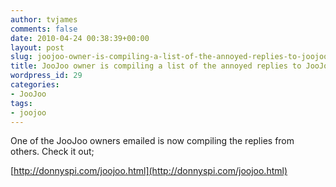 ```yaml
---
author: tvjames
comments: false
date: 2010-04-24 00:38:39+00:00
layout: post
slug: joojoo-owner-is-compiling-a-list-of-the-annoyed-replies-to-joojoo
title: JooJoo owner is compiling a list of the annoyed replies to JooJoo
wordpress_id: 29
categories:
- JooJoo
tags:
- joojoo
---
```


One of the JooJoo owners emailed is now compiling the replies from others. Check it out;

[http://donnyspi.com/joojoo.html](http://donnyspi.com/joojoo.html)
